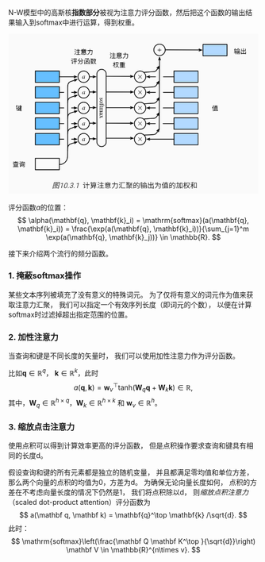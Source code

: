 N-W模型中的高斯核**指数部分**被视为注意力评分函数，然后把这个函数的输出结果输入到softmax中进行运算，得到权重。

![image-20221016211334992](imags/image-20221016211334992.png)

评分函数$a$的位置：
$$
\alpha(\mathbf{q}, \mathbf{k}_i) = \mathrm{softmax}(a(\mathbf{q}, \mathbf{k}_i)) = \frac{\exp(a(\mathbf{q}, \mathbf{k}_i))}{\sum_{j=1}^m \exp(a(\mathbf{q}, \mathbf{k}_j))} \in \mathbb{R}.
$$


接下来介绍两个流行的频分函数。

### 1. 掩蔽softmax操作

某些文本序列被填充了没有意义的特殊词元。 为了仅将有意义的词元作为值来获取注意力汇聚， 我们可以指定一个有效序列长度（即词元的个数）， 以便在计算softmax时过滤掉超出指定范围的位置。

### 2. 加性注意力

当查询和键是不同长度的矢量时， 我们可以使用加性注意力作为评分函数。

比如$\mathbf{q} \in \mathbb{R}^q$， $\mathbf{k} \in \mathbb{R}^k$，此时
$$
a(\mathbf q, \mathbf k) = \mathbf w_v^\top \text{tanh}(\mathbf W_q\mathbf q + \mathbf W_k \mathbf k) \in \mathbb{R},
$$
其中，$\mathbf W_q\in\mathbb R^{h\times q}$，$\mathbf W_k\in\mathbb R^{h\times k}$ 和 $\mathbf w_v\in\mathbb R^{h}$。

### 3. 缩放点击注意力

使用点积可以得到计算效率更高的评分函数， 但是点积操作要求查询和键具有相同的长度d。

假设查询和键的所有元素都是独立的随机变量， 并且都满足零均值和单位方差， 那么两个向量的点积的均值为0，方差为d。 为确保无论向量长度如何， 点积的方差在不考虑向量长度的情况下仍然是1， 我们将点积除以d， 则*缩放点积注意力*（scaled dot-product attention）评分函数为
$$
a(\mathbf q, \mathbf k) = \mathbf{q}^\top \mathbf{k}  /\sqrt{d}.
$$
此时：
$$
\mathrm{softmax}\left(\frac{\mathbf Q \mathbf K^\top }{\sqrt{d}}\right) \mathbf V \in \mathbb{R}^{n\times v}.
$$
